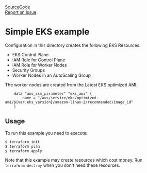 [SourceCode](https://github.com/nclouds/terraform-aws-eks/tree/master/examples/simple)   
[Report an Issue](https://github.com/nclouds/terraform-aws-eks/issues)

# Simple EKS example

Configuration in this directory creates the following EKS Resources.
- EKS Control Plane
- IAM Role for Control Plane
- IAM Role for Worker Nodes
- Security Groups
- Worker Nodes in an AutoScaling Group

The worker nodes are created from the Latest EKS optimized AMI.
```hcl
    data "aws_ssm_parameter" "eks_ami" {
        name = "/aws/service/eks/optimized-ami/${var.eks_version}/amazon-linux-2/recommended/image_id"
    }
```

## Usage

To run this example you need to execute:

```bash
$ terraform init
$ terraform plan
$ terraform apply
```

Note that this example may create resources which cost money. Run `terraform destroy` when you don't need these resources.
